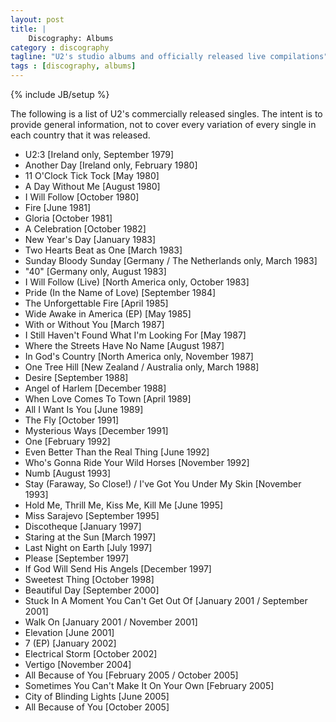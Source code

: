 ```yaml
---
layout: post
title: |
    Discography: Albums
category : discography
tagline: "U2's studio albums and officially released live compilations"
tags : [discography, albums]
---
```

{% include JB/setup %}

The following is a list of U2's commercially released singles. The intent is to provide general information, not to cover every variation of every single in each country that it was released.

* U2:3 [Ireland only, September 1979]
* Another Day [Ireland only, February 1980]
* 11 O'Clock Tick Tock [May 1980]
* A Day Without Me [August 1980]
* I Will Follow [October 1980]
* Fire [June 1981]
* Gloria [October 1981]
* A Celebration [October 1982]
* New Year's Day [January 1983]
* Two Hearts Beat as One [March 1983]
* Sunday Bloody Sunday [Germany / The Netherlands only, March 1983]
* "40" [Germany only, August 1983]
* I Will Follow (Live) [North America only, October 1983]
* Pride (In the Name of Love) [September 1984]
* The Unforgettable Fire [April 1985]
* Wide Awake in America (EP) [May 1985]
* With or Without You [March 1987]
* I Still Haven't Found What I'm Looking For [May 1987]
* Where the Streets Have No Name [August 1987]
* In God's Country [North America only, November 1987]
* One Tree Hill [New Zealand / Australia only, March 1988]
* Desire [September 1988]
* Angel of Harlem [December 1988]
* When Love Comes To Town [April 1989]
* All I Want Is You [June 1989]
* The Fly [October 1991]
* Mysterious Ways [December 1991]
* One [February 1992]
* Even Better Than the Real Thing [June 1992]
* Who's Gonna Ride Your Wild Horses [November 1992]
* Numb [August 1993]
* Stay (Faraway, So Close!) / I've Got You Under My Skin [November 1993]
* Hold Me, Thrill Me, Kiss Me, Kill Me [June 1995]
* Miss Sarajevo [September 1995]
* Discotheque [January 1997]
* Staring at the Sun [March 1997]
* Last Night on Earth [July 1997]
* Please [September 1997]
* If God Will Send His Angels [December 1997]
* Sweetest Thing [October 1998]
* Beautiful Day [September 2000]
* Stuck In A Moment You Can't Get Out Of [January 2001 / September 2001]
* Walk On [January 2001 / November 2001]
* Elevation [June 2001]
* 7 (EP) [January 2002]
* Electrical Storm [October 2002]
* Vertigo [November 2004]
* All Because of You [February 2005 / October 2005]
* Sometimes You Can't Make It On Your Own [February 2005]
* City of Blinding Lights [June 2005]
* All Because of You [October 2005]